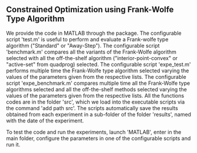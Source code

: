 ## Constrained Optimization using Frank-Wolfe Type Algorithm

We provide the code in MATLAB through the package.
The configurable script 'test.m' is useful to perform and evaluate a Frank-wolfe type algorithm ("Standard" or "Away-Step").
The configurable script 'benchmark.m' compares all the variants of the Frank-Wolfe algorithm selected with all the off-the-shelf algorithm ("interior-point-convex" or "active-set" from quadprog) selected.
The configurable script 'expe_test.m' performs multiple time the Frank-Wolfe type algorithm selected varying the values of the parameters given from the respective lists.
The configurable script 'expe_benchmark.m' compares multiple time all the Frank-Wolfe type algorithms selected and all the off-the-shelf methods selected varying the values of the parameters given from the respective lists.
All the functions codes are in the folder 'src', which we load into the executable scripts via
the command 'add path src'.
The scripts automatically save the results obtained from each experiment in a sub-folder of the folder
'results', named with the date of the experiment.

To test the code and run the experiments, launch 'MATLAB', enter in the main folder,
configure the parameters in one of the configurable scripts and run it.